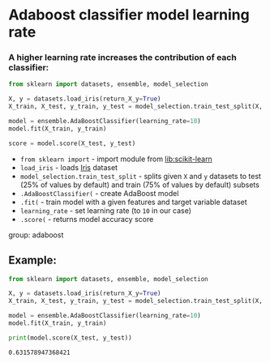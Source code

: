 # Adaboost classifier model learning rate

### A higher learning rate increases the contribution of each classifier:

```python
from sklearn import datasets, ensemble, model_selection

X, y = datasets.load_iris(return_X_y=True)
X_train, X_test, y_train, y_test = model_selection.train_test_split(X, y)

model = ensemble.AdaBoostClassifier(learning_rate=10)
model.fit(X_train, y_train)

score = model.score(X_test, y_test)
```

- `from sklearn import` - import module from [lib:scikit-learn](https://onelinerhub.com/python-scikit-learn/how-to-install-scikit-learn-using-pip)
- `load_iris` - loads [Iris](https://scikit-learn.org/stable/auto_examples/datasets/plot_iris_dataset.html) dataset
- `model_selection.train_test_split` - splits given `X` and `y` datasets to test (25% of values by default) and train (75% of values by default) subsets
- `.AdaBoostClassifier(` - create AdaBoost model
- `.fit(` - train model with a given features and target variable dataset
- `learning_rate` - set learning rate (to `10` in our case)
- `.score(` - returns model accuracy score

group: adaboost

## Example: 
```python
from sklearn import datasets, ensemble, model_selection

X, y = datasets.load_iris(return_X_y=True)
X_train, X_test, y_train, y_test = model_selection.train_test_split(X, y)

model = ensemble.AdaBoostClassifier(learning_rate=10)
model.fit(X_train, y_train)

print(model.score(X_test, y_test))
```
```
0.631578947368421

```

